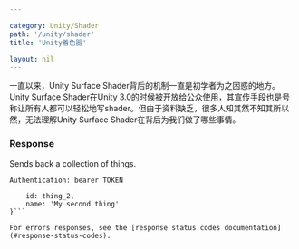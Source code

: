 ```yaml
---

category: Unity/Shader
path: '/unity/shader'
title: 'Unity着色器'

layout: nil
---
```


一直以来，Unity Surface Shader背后的机制一直是初学者为之困惑的地方。Unity Surface Shader在Unity 3.0的时候被开放给公众使用，其宣传手段也是号称让所有人都可以轻松地写shader。但由于资料缺乏，很多人知其然不知其所以然，无法理解Unity Surface Shader在背后为我们做了哪些事情。


### Response

Sends back a collection of things.

```Authentication: bearer TOKEN```
```{
    id: thing_2,
    name: 'My second thing'
}```

For errors responses, see the [response status codes documentation](#response-status-codes).